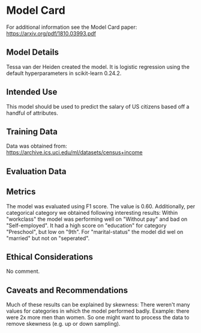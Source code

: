 # Model Card

For additional information see the Model Card paper: https://arxiv.org/pdf/1810.03993.pdf

## Model Details
Tessa van der Heiden created the model. It is logistic regression using the default hyperparameters in scikit-learn 0.24.2.

## Intended Use
This model should be used to predict the salary of US citizens based off a handful of attributes.

## Training Data
Data was obtained from: https://archive.ics.uci.edu/ml/datasets/census+income

## Evaluation Data

## Metrics
The model was evaluated using F1 score. The value is 0.60.
Additionally, per categorical category we obtained following interesting results:
Within "workclass" the model was performing well on "Without pay" and bad on "Self-employed".
It had a high score on "education" for category "Preschool", but low on "9th".
For "marital-status" the model did wel on "married" but not on "seperated".

## Ethical Considerations
No comment.

## Caveats and Recommendations
Much of these results can be explained by skewness: 
There weren't many values for categories in which the model performed badly. 
Example: there were 2x more men than women.
So one might want to process the data to remove skewness (e.g. up or down sampling).